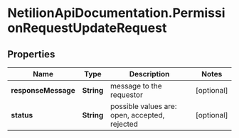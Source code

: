 # NetilionApiDocumentation.PermissionRequestUpdateRequest

## Properties
Name | Type | Description | Notes
------------ | ------------- | ------------- | -------------
**responseMessage** | **String** | message to the requestor | [optional] 
**status** | **String** | possible values are: open, accepted, rejected | [optional] 


